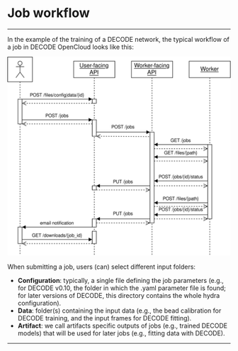 # Job workflow

---

In the example of the training of a DECODE network, the typical workflow of a job in DECODE OpenCloud looks like this:

![](./graphics/training_sequence_diagram.drawio.svg)


When submitting a job, users (can) select different input folders:

 - **Configuration**: typically, a single file defining the job parameters (e.g., for DECODE v0.10, the folder in which the .yaml parameter file is found; for later versions of DECODE, this directory contains the whole hydra configuration).
 - **Data**: folder(s) containing the input data (e.g., the bead calibration for DECODE training, and the input frames for DECODE fitting).
 - **Artifact**: we call artifacts specific outputs of jobs (e.g., trained DECODE models) that will be used for later jobs (e.g., fitting data with DECODE).

---
